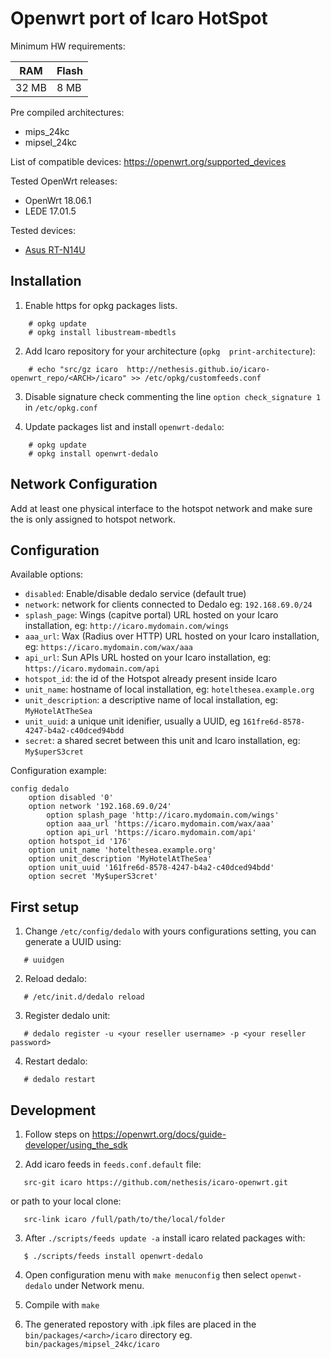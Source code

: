 # Openwrt port of Icaro HotSpot

Minimum HW requirements:

| RAM   | Flash |
|-------|-------|
| 32 MB |  8 MB |

Pre compiled architectures:

  * mips_24kc
  * mipsel_24kc

List of compatible devices: https://openwrt.org/supported_devices

Tested OpenWrt releases:

 * OpenWrt 18.06.1
 * LEDE 17.01.5

Tested devices:

* [Asus RT-N14U](https://openwrt.org/toh/asus/rt-n14u)

## Installation

1. Enable https for opkg packages lists.
```shell
	# opkg update
	# opkg install libustream-mbedtls

```
2. Add Icaro repository for your architecture (`opkg  print-architecture`):
```shell
	# echo "src/gz icaro  http://nethesis.github.io/icaro-openwrt_repo/<ARCH>/icaro" >> /etc/opkg/customfeeds.conf
```
3. Disable signature check commenting the line ``option check_signature 1`` in ``/etc/opkg.conf``

4. Update packages list and install `openwrt-dedalo`:
```shell
	# opkg update
	# opkg install openwrt-dedalo
```

## Network Configuration

Add at least one physical interface to the hotspot network and make sure the is only assigned to hotspot network.

## Configuration

Available options:

- `disabled`: Enable/disable dedalo service (default true)
- `network`: network for clients connected to Dedalo eg: `192.168.69.0/24`
- `splash_page`: Wings (capitve portal) URL hosted on your Icaro installation, eg: ``http://icaro.mydomain.com/wings``
- `aaa_url`:  Wax (Radius over HTTP) URL hosted on your Icaro installation, eg: ``https://icaro.mydomain.com/wax/aaa``
- `api_url`: Sun APIs URL hosted on your Icaro installation, eg: ``https://icaro.mydomain.com/api``
- `hotspot_id`:  the id of the Hotspot already present inside Icaro
- `unit_name`: hostname of local installation, eg: ``hotelthesea.example.org``
- `unit_description`: a descriptive name of local installation, eg: ``MyHotelAtTheSea``
- `unit_uuid`:  a unique unit idenifier, usually a UUID, eg ``161fre6d-8578-4247-b4a2-c40dced94bdd``
- `secret`: a shared secret between this unit and Icaro installation, eg: ``My$uperS3cret``


Configuration example:

```
config dedalo
	option disabled '0'
	option network '192.168.69.0/24'
        option splash_page 'http://icaro.mydomain.com/wings'
        option aaa_url 'https://icaro.mydomain.com/wax/aaa'
        option api_url 'https://icaro.mydomain.com/api'
	option hotspot_id '176'
	option unit_name 'hotelthesea.example.org'
	option unit_description 'MyHotelAtTheSea'
	option unit_uuid '161fre6d-8578-4247-b4a2-c40dced94bdd'
	option secret 'My$uperS3cret'
```

## First setup

1. Change `/etc/config/dedalo` with yours configurations setting, you can generate a UUID using:
 ```shell
	# uuidgen
 ```
2. Reload dedalo:
 ```shell
	# /etc/init.d/dedalo reload
 ```
3. Register dedalo unit:
 ```shell
	# dedalo register -u <your reseller username> -p <your reseller password>
 ```
4. Restart dedalo:
 ```shell
	# dedalo restart
 ```

## Development

1. Follow steps on https://openwrt.org/docs/guide-developer/using_the_sdk

2. Add icaro feeds in `feeds.conf.default` file:
 ```
	src-git icaro https://github.com/nethesis/icaro-openwrt.git
 ```
or path to your local clone:
 ```
	src-link icaro /full/path/to/the/local/folder
 ```
3. After `./scripts/feeds update -a` install icaro related packages with:
 ```shell
	$ ./scripts/feeds install openwrt-dedalo
 ```
4. Open configuration menu with `make menuconfig` then select `openwt-dedalo` under Network menu.

5. Compile with `make`

6. The generated repostory with .ipk files are placed in the `bin/packages/<arch>/icaro` directory eg. `bin/packages/mipsel_24kc/icaro`
